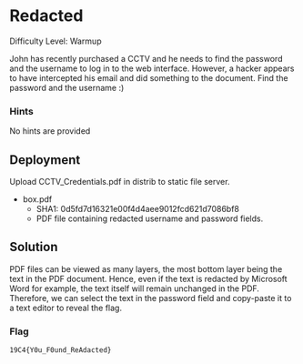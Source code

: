 
# Redacted

Difficulty Level: Warmup

John has recently purchased a CCTV and he needs to find the password and the username to log in to the web interface. However, a hacker appears to have intercepted his email and did something to the document. Find the password and the username :)

### Hints

No hints are provided

## Deployment

Upload CCTV_Credentials.pdf in distrib to static file server.

- box.pdf
    - SHA1: 0d5fd7d16321e00f4d4aee9012fcd621d7086bf8
    - PDF file containing redacted username and password fields.


## Solution

PDF files can be viewed as many layers, the most bottom layer being the text in the PDF document. Hence, even if the text is redacted by Microsoft Word for example, the text itself will remain unchanged in the PDF. Therefore, we can select the text in the password field and copy-paste it to a text editor to reveal the flag.

### Flag
`19C4{Y0u_F0und_ReAdacted}`
